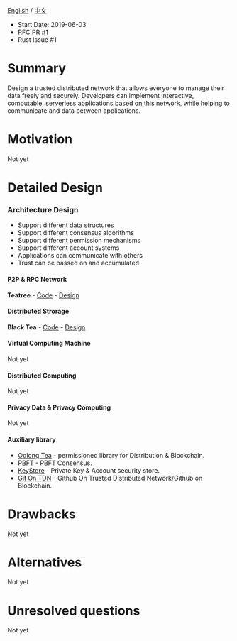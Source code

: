 [English](./README.md) / [中文](./README_zh.md)

- Start Date: 2019-06-03
- RFC PR #1
- Rust Issue #1

Summary
=======

Design a trusted distributed network that allows everyone to manage their data freely and securely. Developers can implement interactive, computable, serverless applications based on this network, while helping to communicate and data between applications.

Motivation
==========

Not yet

Detailed Design
===============

### Architecture Design
- Support different data structures
- Support different consensus algorithms
- Support different permission mechanisms
- Support different account systems
- Applications can communicate with others
- Trust can be passed on and accumulated

#### P2P & RPC Network
**Teatree** - [Code](https://github.com/placefortea/teatree) - [Design](https://github.com/placefortea/teatree/issues/1)

#### Distributed Strorage
**Black Tea** - [Code](https://github.com/placefortea/black_tea) - [Design](https://github.com/placefortea/black_tea/issues/1)

#### Virtual Computing Machine
Not yet

#### Distributed Computing
Not yet

#### Privacy Data & Privacy Computing
Not yet

#### Auxiliary library
- [Oolong Tea](https://github.com/placefortea/oolong_tea) - permissioned library for Distribution & Blockchain.
- [PBFT](https://github.com/placefortea/pbft_tea) - PBFT Consensus.
- [KeyStore](https://github.com/placefortea/keystore_tea) - Private Key & Account security store.
- [Git On TDN](https://github.com/placefortea/git_tea) - Github On Trusted Distributed Network/Github on Blockchain.

Drawbacks
=========

Not yet

Alternatives
============

Not yet

Unresolved questions
====================

Not yet
